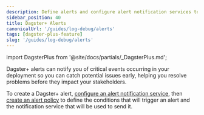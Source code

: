 ```yaml
---
description: Define alerts and configure alert notification services to monitor critical events in your Dagster+ deployment.
sidebar_position: 40
title: Dagster+ Alerts
canonicalUrl: '/guides/log-debug/alerts'
tags: [dagster-plus-feature]
slug: '/guides/log-debug/alerts'
---
```


import DagsterPlus from '@site/docs/partials/\_DagsterPlus.md';

<DagsterPlus />

Dagster+ alerts can notify you of critical events occurring in your deployment so you can catch potential issues early, helping you resolve problems before they impact your stakeholders.

To create a Dagster+ alert, [configure an alert notification service](/guides/log-debug/alerts/configuring-an-alert-notification-service), then [create an alert policy](/guides/log-debug/alerts/creating-alerts) to define the conditions that will trigger an alert and the notification service that will be used to send it.
